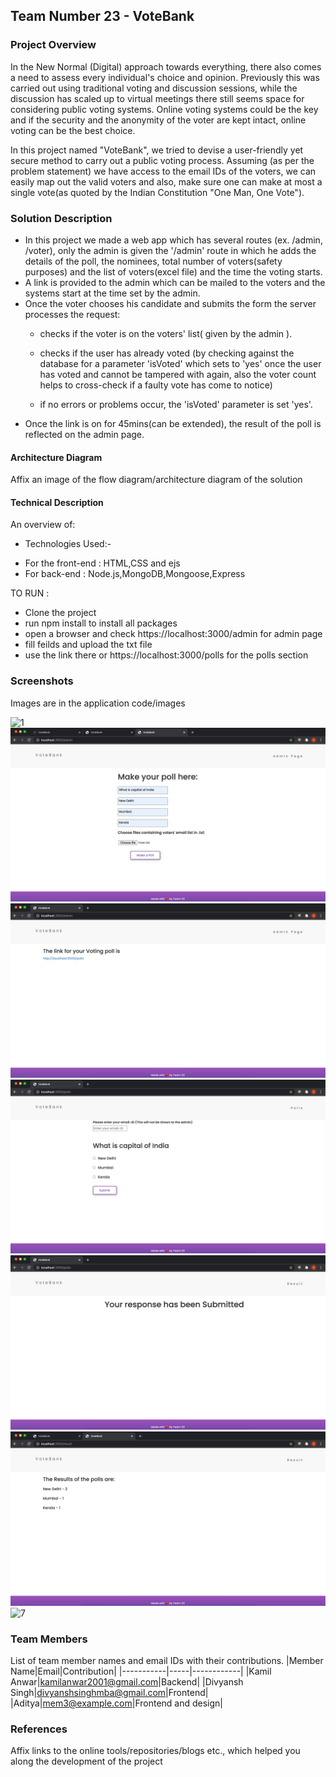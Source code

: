 ## Team Number 23 - VoteBank


### Project Overview

In the New Normal (Digital) approach towards everything, there also comes a need to assess every individual's choice and opinion.
Previously this was carried out using traditional voting and discussion sessions, while the discussion has scaled up to virtual meetings
there still seems space for considering public voting systems. Online voting systems could be the key and if the security and the anonymity of the voter are kept intact, online voting can be the best choice.

In this project named "VoteBank", we tried to devise a user-friendly yet secure method to carry out a public voting process.
Assuming (as per the problem statement) we have access to the email IDs of the voters, we can easily map out the valid voters and
also, make sure one can make at most a single vote(as quoted by the Indian Constitution "One Man, One Vote").

### Solution Description

- In this project we made a web app which has several routes (ex. /admin, /voter), only the admin is given the '/admin' route in which he adds the details of the poll, the nominees, total number of voters(safety purposes) and the list of voters(excel file) and the time the voting starts.
- A link is provided to the admin which can be mailed to the voters and the systems start at the time set by the admin.
- Once the voter chooses his candidate and submits the form the server processes the request:
  - checks if the voter is on the voters' list( given by the admin ).
  
  - checks if the user has already voted (by checking against the database for a parameter
  'isVoted' which sets to 'yes' once the user has voted and cannot be tampered with again, also the voter count helps to cross-check if a faulty vote has come to       notice)
  - if no errors or problems occur, the 'isVoted' parameter is set 'yes'.
- Once the link is on for 45mins(can be extended), the result of the poll is reflected on the admin page.

#### Architecture Diagram

Affix an image of the flow diagram/architecture diagram of the solution

#### Technical Description

An overview of:
* Technologies Used:-
 - For the front-end : HTML,CSS and ejs
 - For back-end : Node.js,MongoDB,Mongoose,Express

TO RUN :
- Clone the project
- run npm install to install all packages
- open a browser and check https://localhost:3000/admin for admin page
- fill feilds and upload the txt file
- use the link there or https://localhost:3000/polls for the polls section



### Screenshots
Images are in the application code/images 

![1](https://github.com/al-habibi-1107/Adrishta-Hackathon-Template/blob/master/Application%20Code/Images/1.png)
![2](https://github.com/al-habibi-1107/Adrishta-Hackathon-Template/blob/master/Application%20Code/Images/2.png)
![3](https://github.com/al-habibi-1107/Adrishta-Hackathon-Template/blob/master/Application%20Code/Images/3.png)
![4](https://github.com/al-habibi-1107/Adrishta-Hackathon-Template/blob/master/Application%20Code/Images/4.png)
![5](https://github.com/al-habibi-1107/Adrishta-Hackathon-Template/blob/master/Application%20Code/Images/5.png)
![6](https://github.com/al-habibi-1107/Adrishta-Hackathon-Template/blob/master/Application%20Code/Images/6.png)
![7](https://github.com/al-habibi-1107/Adrishta-Hackathon-Template/blob/master/Application%20Code/Images/7.png)


### Team Members
List of team member names and email IDs with their contributions.
|Member Name|Email|Contribution|
|-----------|-----|------------|
|Kamil Anwar|kamilanwar2001@gmail.com|Backend|
|Divyansh Singh|divyanshsinghmba@gmail.com|Frontend|
|Aditya|mem3@example.com|Frontend and design|

### References
Affix links to the online tools/repositories/blogs etc., which helped you along the development of the project

